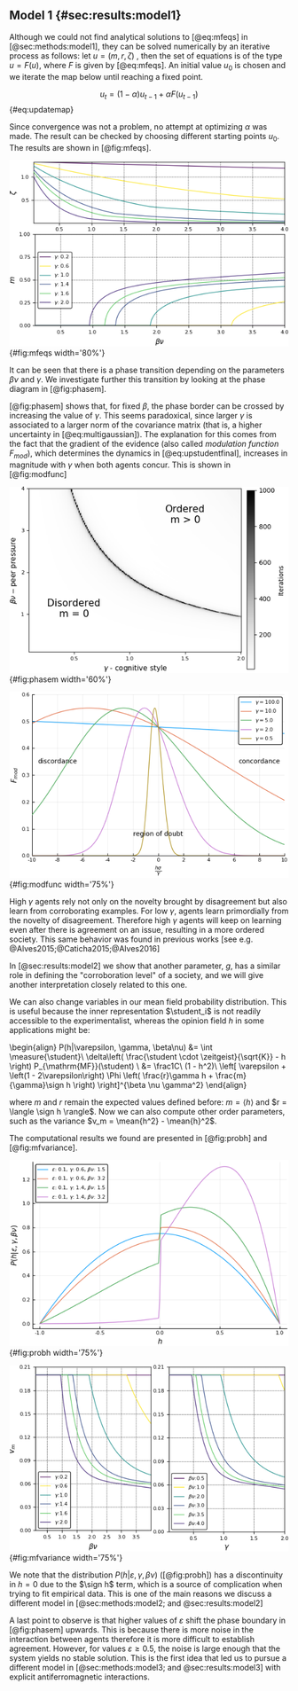 
## Model 1 {#sec:results:model1}
<!-- Consensus formation in a Mean Field Society -->

Although we could not find analytical solutions to [@eq:mfeqs] in [@sec:methods:model1], they can be solved numerically by an iterative process as follows: let  $u=(m,r,\zeta)$ , then the set of equations is of the type $u= F(u)$, where $F$ is given by [@eq:mfeqs]. An initial value $u_0$ is chosen and we iterate the map below until reaching a fixed point.

$$ u_t = (1-\alpha) u_{t-1}+ \alpha F(u_{t-1}) $$ {#eq:updatemap}

Since convergence was not a problem, no attempt at optimizing $\alpha$ was made. The result can be checked by choosing different starting points $u_0$. The results are shown in [@fig:mfeqs].

![Solutions of [@eq:mfeqs]. Top: The normalization of the MF distribution $\zeta$ as a function of the social pressure and number of neighbors ($\beta \nu$). Bottom: Magnetization $m$. The other order parameter $r$ has a similar behavior to $m$.](images/orderparameter.png){#fig:mfeqs width='80%'}

It can be seen that there is a phase transition depending on the parameters $\beta\nu$ and $\gamma$. We investigate further this transition by looking at the phase diagram in [@fig:phasem].

[@fig:phasem] shows that, for fixed $\beta$, the phase border can be crossed by increasing the value of $\gamma$. This seems paradoxical, since larger $\gamma$ is associated to a larger norm of the covariance matrix (that is, a higher uncertainty in [@eq:multigaussian]). The explanation for this comes from the fact that the gradient of the evidence (also called _modulation function_ $F_{mod}$), which determines the dynamics in [@eq:upstudentfinal], increases in magnitude with $\gamma$ when both agents concur. This is shown in [@fig:modfunc]

![Phase diagram in the space $\gamma \times \beta\nu$. A phase transition separates an ordered from a disordered phase as signaled by the value of the order parameter $m$. Here, the value of $\varepsilon$  was $0.1$ and as it grows towards $0.5$ the ordered phase decreases.](images/phasetransition.png){#fig:phasem width='60%'}

![Modulation function/gradient of the evidence for different values of $\gamma$. The noise $\varepsilon$ is fixed at $0.2$, but changing to other values between $0.$ and $0.5$ does not change qualitatively the figure](images/modfunc.png){#fig:modfunc width='75%'}

High $\gamma$ agents rely not only on the novelty brought by disagreement but also learn from corroborating examples. For low $\gamma$, agents learn primordially from the novelty of disagreement. Therefore high $\gamma$ agents will keep on learning even after there is agreement on an issue, resulting in a more ordered society. This same behavior was found in previous works [see e.g. @Alves2015;@Caticha2015;@Alves2016]

In [@sec:results:model2] we show that another parameter, $g$, has a similar role in defining the "corroboration level" of a society, and we will give another interpretation closely related to this one.

We can also change variables in our mean field probability distribution. This is useful because the inner representation $\student_i$ is not readily accessible to the experimentalist, whereas the opinion field $h$ in some applications might be:

\begin{align}
    P(h|\varepsilon, \gamma, \beta\nu) &= \int \measure{\student}\ \delta\left( \frac{\student \cdot \zeitgeist}{\sqrt{K}}  - h \right) P_{\mathrm{MF}}(\student) \\
    &= \frac1C\ (1 - h^2)\ \left[ \varepsilon + \left(1 - 2\varepsilon\right) \Phi \left( \frac{r}\gamma h + \frac{m}{\gamma}\sign h  \right) \right]^{\beta \nu \gamma^2}
\end{align}

where $m$ and $r$ remain the expected values defined before: $m = \langle h \rangle$ and $r = \langle \sign h \rangle$. Now we can also compute other order parameters, such as the variance $v_m = \mean{h^2} - \mean{h}^2$.

The computational results we found are presented in [@fig:probh] and [@fig:mfvariance].

![Probability distribution $P(h|\varepsilon, \gamma, \beta\nu)$ for a set of values for the model's parameters.](images/probh.png){#fig:probh width='75%'}

![Variance of the field $h$ with respect to selected values of $\beta\nu$ and $\gamma$](images/variance.png){#fig:mfvariance width='75%'}

We note that the distribution $P(h|\varepsilon, \gamma, \beta\nu)$ ([@fig:probh]) has a discontinuity in $h=0$ due to the $\sign h$ term, which is a source of complication when trying to fit empirical data. This is one of the main reasons we discuss a different model in [@sec:methods:model2; and @sec:results:model2]

A last point to observe is that higher values of $\varepsilon$ shift the phase boundary in [@fig:phasem] upwards. This is because there is more noise in the interaction between agents therefore it is more difficult to establish agreement. However, for values $\varepsilon \geq 0.5$, the noise is large enough that the system yields no stable solution. This is the first idea that led us to pursue a different model in [@sec:methods:model3; and @sec:results:model3] with explicit antiferromagnetic interactions.
